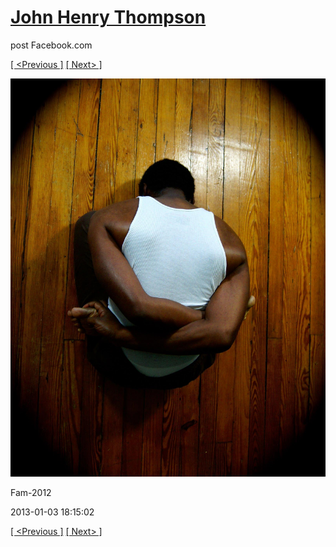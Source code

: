 # [John Henry Thompson](../README.md)
post Facebook.com

[[ <Previous ]](2013-01-03-1.md) [[ Next> ]](2013-01-03-3.md)

[![](../media/2013-01-03/Fam-2013.jpg)](../README.md)

Fam-2012

2013-01-03 18:15:02

[[ <Previous ]](2013-01-03-1.md) [[ Next> ]](2013-01-03-3.md)